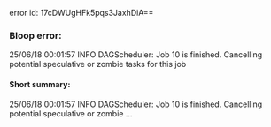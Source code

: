 error id: 17cDWUgHFk5pqs3JaxhDiA==
### Bloop error:

25/06/18 00:01:57 INFO DAGScheduler: Job 10 is finished. Cancelling potential speculative or zombie tasks for this job
#### Short summary: 

25/06/18 00:01:57 INFO DAGScheduler: Job 10 is finished. Cancelling potential speculative or zombie ...